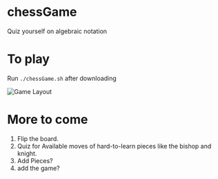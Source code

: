 # chessGame

Quiz yourself on algebraic notation

# To play

Run `./chessGame.sh` after downloading

![Game Layout](//examples/example_small.JPG)

# More to come

1. Flip the board.
2. Quiz for Available moves of hard-to-learn pieces like the bishop and knight.
3. Add Pieces?
4. add the game?
